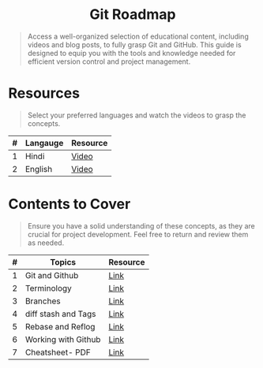 <h1 align="center">
    Git Roadmap 
</h1>

> Access a well-organized selection of educational content, including videos and blog posts, to fully grasp Git and GitHub. This guide is designed to equip you with the tools and knowledge needed for efficient version control and project management.


# Resources 
> Select your preferred languages and watch the videos to grasp the concepts.


|  #  |      Langauge       |   Resource   |  
|-----|---------------------|----------------|
|1| Hindi | [Video](https://www.youtube.com/watch?v=q8EevlEpQ2A&list=PLu71SKxNbfoC4nsN2NTFEHPCyvm_CnbDq&index=4&t=2s) |
|2| English |  [Video](https://www.youtube.com/watch?v=apGV9Kg7ics) |

# Contents to Cover 
> Ensure you have a solid understanding of these concepts, as they are crucial for project development. Feel free to return and review them as needed.

|  #  |      Topics       |   Resource   | 
|-----|---------------------|----------------|
|1 |Git and Github| [Link](https://docs.chaicode.com/git-and-github/)|
|2| Terminology | [Link](https://docs.chaicode.com/terminology/)|
|3| Branches | [Link](https://docs.chaicode.com/branches-in-git/)|
|4| diff stash and Tags | [Link](https://docs.chaicode.com/diff-stash-and-tags/)|
|5| Rebase and Reflog| [Link](https://docs.chaicode.com/rebase-and-reflog/)|
|6| Working with Github | [Link](https://docs.chaicode.com/getting-started-with-github/)|
|7| Cheatsheet- PDF | [Link](https://github.com/Developer-RONNIE/DSA-Bootcamp-Java/blob/main/lectures/01-git/git-cheat-sheet-education.pdf)|
